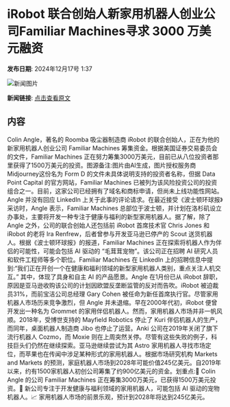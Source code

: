 # ​iRobot 联合创始人新家用机器人创业公司Familiar Machines寻求 3000 万美元融资

**发布日期**: 2024年12月17号 1:37

![新闻图片](https://pic.chinaz.com/picmap/202308171345272800_3.jpg)

**新闻链接**: [点击查看原文](https://www.aibase.com/zh/news/14006)

## 内容

Colin Angle，著名的 Roomba 吸尘器制造商 iRobot 的联合创始人，正在为他的新家用机器人创业公司 Familiar Machines 筹集资金。根据美国证券交易委员会的文件，Familiar Machines 正在努力筹集3000万美元，目前已从八位投资者那里获得了1500万美元的投资。图源备注:图片由AI生成，图片授权服务商Midjourney这份名为 Form D 的文件未具体说明支持的投资者名称，但据 Data Point Capital 的官方网站，Familiar Machines 已被列为该风险投资公司的投资组合之一。目前，这家公司已经拥有了域名和商标申请，但尚未上线功能性网站。Angle 并没有回应 LinkedIn 上关于此事的评论请求。在最近接受《波士顿环球报》采访时，Angle 表示，Familiar Machines 总部位于波士顿，并计划在洛杉矶设立办事处，主要将开发一种专注于健康与福利的新型家用机器人。据了解，除了 Angle 之外，公司的联合创始人还包括前 iRobot 首席技术官 Chris Jones 和 iRobot 的老将 Ira Renfrew，后者曾参与开发亚马逊已停产的 Scout 送货机器人。根据《波士顿环球报》的报道，Familiar Machines 正在探索将机器人作为伴侣的可能性，可能会包括 AI 驱动的 “毛茸茸宠物”。该公司正在招聘 AI 研究人员和软件工程师等多个职位。Familiar Machines 在 LinkedIn 上的招聘信息中提到:“我们正在开创一个在健康和福利领域的新型家用机器人类别，重点关注人机交互。” 其中，体现了具身和自主 AI 的产品愿景。Angle 在1月份已从 iRobot 辞职，原因是亚马逊收购该公司的计划因欧盟反垄断监管的反对而告吹。iRobot 被迫裁员31%，而前宝洁公司总经理 Gary Cohen 被任命为新任首席执行官。尽管家用机器人市场历来竞争激烈，但 Angle 并未退缩。早在2000年代初，iRobot 便曾开发出一种名为 Grommet 的家用伴侣机器人。然而，家用机器人市场并非一帆风顺。2018年，受博世支持的 Mayfield Robotics 停止了 Kuri 伴侣机器人的生产，而同年，桌面机器人制造商 Jibo 也停止了运营。Anki 公司在2019年关闭了旗下流行机器人 Cozmo，而 Moxie 则在上周突然关停。尽管有这些失败的例子，科技巨头们仍然在继续探索。亚马逊继续尝试为其 Astro 家用机器人寻找市场定位，而苹果也在传闻中涉足某种形式的家用机器人。根据市场研究机构 Markets and Markets 的预测，家庭机器人市场到2028年可能价值245亿美元。自2019年以来，约有1500家机器人初创公司筹集了约900亿美元的资金。划重点:🌟 Colin Angle 的公司 Familiar Machines 正在筹集3000万美元，已获得1500万美元投资。🤖 新公司专注于开发健康与福利领域的家用机器人，可能包括 AI 驱动的宠物机器人。📈 家用机器人市场的前景乐观，预计到2028年将达到245亿美元。
